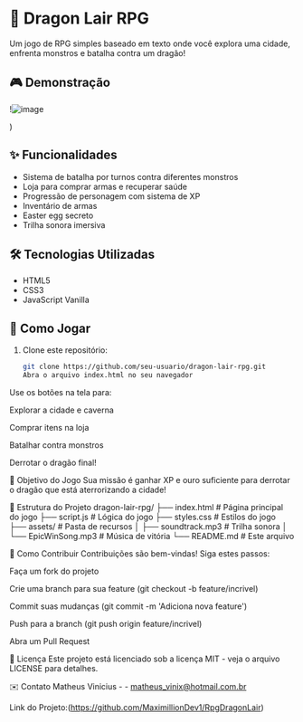 # 🐉 Dragon Lair RPG

Um jogo de RPG simples baseado em texto onde você explora uma cidade, enfrenta monstros e batalha contra um dragão!


## 🎮 Demonstração

!![image](https://github.com/user-attachments/assets/9ee85b1e-5372-4d38-8232-bef90df39a4d)

)  


## ✨ Funcionalidades

- Sistema de batalha por turnos contra diferentes monstros
- Loja para comprar armas e recuperar saúde
- Progressão de personagem com sistema de XP
- Inventário de armas
- Easter egg secreto
- Trilha sonora imersiva

## 🛠️ Tecnologias Utilizadas

- HTML5
- CSS3
- JavaScript Vanilla

## 🚀 Como Jogar

1. Clone este repositório:
   ```bash
   git clone https://github.com/seu-usuario/dragon-lair-rpg.git
   Abra o arquivo index.html no seu navegador

Use os botões na tela para:

Explorar a cidade e caverna

Comprar itens na loja

Batalhar contra monstros

Derrotar o dragão final!

🎯 Objetivo do Jogo
Sua missão é ganhar XP e ouro suficiente para derrotar o dragão que está aterrorizando a cidade!

📂 Estrutura do Projeto
dragon-lair-rpg/
├── index.html         # Página principal do jogo
├── script.js          # Lógica do jogo
├── styles.css         # Estilos do jogo
├── assets/            # Pasta de recursos
│   ├── soundtrack.mp3 # Trilha sonora
│   └── EpicWinSong.mp3 # Música de vitória
└── README.md          # Este arquivo

🤝 Como Contribuir
Contribuições são bem-vindas! Siga estes passos:

Faça um fork do projeto

Crie uma branch para sua feature (git checkout -b feature/incrivel)

Commit suas mudanças (git commit -m 'Adiciona nova feature')

Push para a branch (git push origin feature/incrivel)

Abra um Pull Request

📜 Licença
Este projeto está licenciado sob a licença MIT - veja o arquivo LICENSE para detalhes.

✉️ Contato
Matheus Vinicius - - matheus_vinix@hotmail.com.br

Link do Projeto:(https://github.com/MaximillionDev1/RpgDragonLair)
